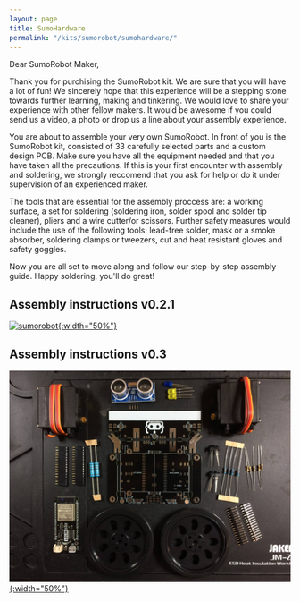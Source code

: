```yaml
---
layout: page
title: SumoHardware
permalink: "/kits/sumorobot/sumohardware/"
---
```


Dear SumoRobot Maker,

Thank you for purchising the SumoRobot kit. We are sure that you will have a lot of fun! We sincerely hope that this experience will be a stepping stone towards further learning, making and tinkering. We would love to share your experience with other fellow makers. It would be awesome if you could send us a video, a photo or drop us a line about your assembly experience.

You are about to assemble your very own SumoRobot. In front of you is the SumoRobot kit, consisted of 33 carefully selected parts and a custom design PCB. Make sure you have all the equipment needed and that you have taken all the precautions. If this is your first encounter with assembly and soldering, we strongly reccomend that you ask for help or do it under supervision of an experienced maker. 

The tools that are essential for the assembly proccess are: a working surface, a set for soldering (soldering iron, solder spool and solder tip cleaner), pliers and a wire cutter/or scissors. Further safety measures would include the use of the following tools: lead-free solder, mask or a smoke absorber, soldering clamps or tweezers, cut and heat resistant gloves and safety goggles.

Now you are all set to move along and follow our step-by-step assembly guide. Happy soldering, you'll do great!

## Assembly instructions v0.2.1

[![sumorobot](https://cdn.hackaday.io/images/79381522087248734.jpg){:width="50%"}](/kits/sumorobot/sumohardware/v021)

## Assembly instructions v0.3

[![parts](/assets/img/v031/parts.jpg){:width="50%"}](/kits/sumorobot/sumohardware/v031)
